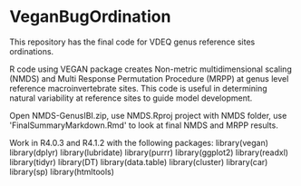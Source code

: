 # VeganBugOrdination
This repository has the final code for VDEQ genus reference sites ordinations.  

R code using VEGAN package creates Non-metric multidimensional scaling (NMDS) and Multi Response Permutation Procedure (MRPP) at genus level 
reference macroinvertebrate sites. This code is useful in determining natural variability at reference sites to guide model development. 

Open NMDS-GenusIBI.zip, use NMDS.Rproj project with NMDS folder, use 'FinalSummaryMarkdown.Rmd' to look at final NMDS and MRPP results.

Work in R4.0.3 and R4.1.2 with the following packages:
library(vegan)
library(dplyr)
library(lubridate)
library(purrr) 
library(ggplot2)
library(readxl)
library(tidyr)
library(DT)
library(data.table)
library(cluster)
library(car)
library(sp)
library(htmltools)
